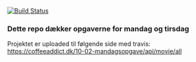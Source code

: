[![Build Status](https://travis-ci.com/Malthorn1/10-02-mandagsopgave.svg?branch=master)](https://travis-ci.com/Malthorn1/10-02-mandagsopgave)

<h3>Dette repo dækker opgaverne for mandag og tirsdag </h3>

Projektet er uploaded til følgende side med travis: <br>
https://coffeeaddict.dk/10-02-mandagsopgave/api/movie/all

